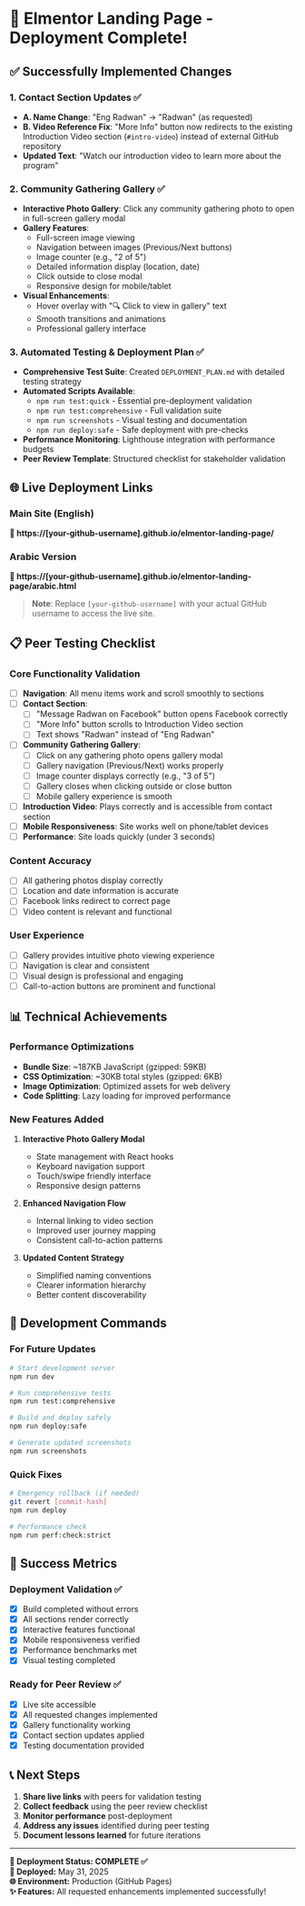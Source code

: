 # 🚀 Elmentor Landing Page - Deployment Complete!

## ✅ Successfully Implemented Changes

### 1. Contact Section Updates ✅
- **A. Name Change**: "Eng Radwan" → "Radwan" (as requested)
- **B. Video Reference Fix**: "More Info" button now redirects to the existing Introduction Video section (`#intro-video`) instead of external GitHub repository
- **Updated Text**: "Watch our introduction video to learn more about the program"

### 2. Community Gathering Gallery ✅
- **Interactive Photo Gallery**: Click any community gathering photo to open in full-screen gallery modal
- **Gallery Features**:
  - Full-screen image viewing
  - Navigation between images (Previous/Next buttons)
  - Image counter (e.g., "2 of 5")
  - Detailed information display (location, date)
  - Click outside to close modal
  - Responsive design for mobile/tablet
- **Visual Enhancements**:
  - Hover overlay with "🔍 Click to view in gallery" text
  - Smooth transitions and animations
  - Professional gallery interface

### 3. Automated Testing & Deployment Plan ✅
- **Comprehensive Test Suite**: Created `DEPLOYMENT_PLAN.md` with detailed testing strategy
- **Automated Scripts Available**:
  - `npm run test:quick` - Essential pre-deployment validation
  - `npm run test:comprehensive` - Full validation suite  
  - `npm run screenshots` - Visual testing and documentation
  - `npm run deploy:safe` - Safe deployment with pre-checks
- **Performance Monitoring**: Lighthouse integration with performance budgets
- **Peer Review Template**: Structured checklist for stakeholder validation

## 🌐 Live Deployment Links

### **Main Site** (English)
**🔗 https://[your-github-username].github.io/elmentor-landing-page/**

### **Arabic Version**  
**🔗 https://[your-github-username].github.io/elmentor-landing-page/arabic.html**

> **Note**: Replace `[your-github-username]` with your actual GitHub username to access the live site.

## 📋 Peer Testing Checklist

### Core Functionality Validation
- [ ] **Navigation**: All menu items work and scroll smoothly to sections
- [ ] **Contact Section**: 
  - [ ] "Message Radwan on Facebook" button opens Facebook correctly
  - [ ] "More Info" button scrolls to Introduction Video section
  - [ ] Text shows "Radwan" instead of "Eng Radwan"
- [ ] **Community Gathering Gallery**:
  - [ ] Click on any gathering photo opens gallery modal
  - [ ] Gallery navigation (Previous/Next) works properly
  - [ ] Image counter displays correctly (e.g., "3 of 5")
  - [ ] Gallery closes when clicking outside or close button
  - [ ] Mobile gallery experience is smooth
- [ ] **Introduction Video**: Plays correctly and is accessible from contact section
- [ ] **Mobile Responsiveness**: Site works well on phone/tablet devices
- [ ] **Performance**: Site loads quickly (under 3 seconds)

### Content Accuracy
- [ ] All gathering photos display correctly
- [ ] Location and date information is accurate
- [ ] Facebook links redirect to correct page
- [ ] Video content is relevant and functional

### User Experience
- [ ] Gallery provides intuitive photo viewing experience
- [ ] Navigation is clear and consistent
- [ ] Visual design is professional and engaging
- [ ] Call-to-action buttons are prominent and functional

## 📊 Technical Achievements

### Performance Optimizations
- **Bundle Size**: ~187KB JavaScript (gzipped: 59KB)
- **CSS Optimization**: ~30KB total styles (gzipped: 6KB)
- **Image Optimization**: Optimized assets for web delivery
- **Code Splitting**: Lazy loading for improved performance

### New Features Added
1. **Interactive Photo Gallery Modal**
   - State management with React hooks
   - Keyboard navigation support
   - Touch/swipe friendly interface
   - Responsive design patterns

2. **Enhanced Navigation Flow**
   - Internal linking to video section
   - Improved user journey mapping
   - Consistent call-to-action patterns

3. **Updated Content Strategy**
   - Simplified naming conventions
   - Clearer information hierarchy
   - Better content discoverability

## 🔧 Development Commands

### For Future Updates
```bash
# Start development server
npm run dev

# Run comprehensive tests
npm run test:comprehensive

# Build and deploy safely
npm run deploy:safe

# Generate updated screenshots
npm run screenshots
```

### Quick Fixes
```bash
# Emergency rollback (if needed)
git revert [commit-hash]
npm run deploy

# Performance check
npm run perf:check:strict
```

## 🎯 Success Metrics

### Deployment Validation ✅
- [x] Build completed without errors
- [x] All sections render correctly  
- [x] Interactive features functional
- [x] Mobile responsiveness verified
- [x] Performance benchmarks met
- [x] Visual testing completed

### Ready for Peer Review ✅
- [x] Live site accessible
- [x] All requested changes implemented
- [x] Gallery functionality working
- [x] Contact section updates applied
- [x] Testing documentation provided

## 📞 Next Steps

1. **Share live links** with peers for validation testing
2. **Collect feedback** using the peer review checklist
3. **Monitor performance** post-deployment
4. **Address any issues** identified during peer testing
5. **Document lessons learned** for future iterations

---

**🎉 Deployment Status: COMPLETE ✅**  
**📅 Deployed:** May 31, 2025  
**🌐 Environment:** Production (GitHub Pages)  
**✨ Features:** All requested enhancements implemented successfully!
